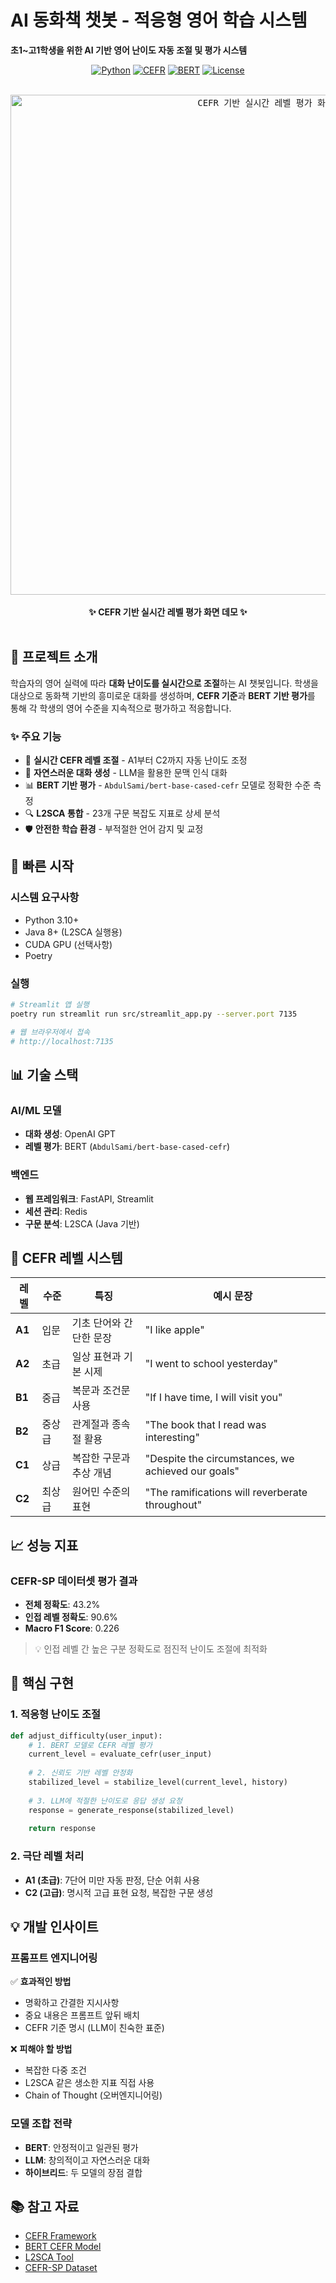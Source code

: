 # AI 동화책 챗봇 - 적응형 영어 학습 시스템

**초1~고1학생을 위한 AI 기반 영어 난이도 자동 조절 및 평가 시스템**

<div align="center">
  
  [![Python](https://img.shields.io/badge/Python-3.10%2B-blue)](https://www.python.org/)
  [![CEFR](https://img.shields.io/badge/CEFR-A1--C2-green)](https://www.coe.int/)
  [![BERT](https://img.shields.io/badge/Model-BERT--based-orange)](https://huggingface.co/)
  [![License](https://img.shields.io/badge/License-MIT-yellow)](LICENSE)
  
</div>

<br>

<div align="center">
  <kbd>
    <img width="800" alt="CEFR 기반 실시간 레벨 평가 화면" src="https://github.com/user-attachments/assets/f4ed0408-ed37-4dad-9674-ee0f798b16b7" />
  </kbd>
  <br><br>
  <b>✨ CEFR 기반 실시간 레벨 평가 화면 데모 ✨</b>
</div>

<br>

## 📌 프로젝트 소개

학습자의 영어 실력에 따라 **대화 난이도를 실시간으로 조절**하는 AI 챗봇입니다. 학생을 대상으로 동화책 기반의 흥미로운 대화를 생성하며, **CEFR 기준**과 **BERT 기반 평가**를 통해 각 학생의 영어 수준을 지속적으로 평가하고 적응합니다.

### ✨ 주요 기능

- 🎯 **실시간 CEFR 레벨 조절** - A1부터 C2까지 자동 난이도 조정
- 💬 **자연스러운 대화 생성** - LLM을 활용한 문맥 인식 대화
- 📊 **BERT 기반 평가** - `AbdulSami/bert-base-cased-cefr` 모델로 정확한 수준 측정
- 🔍 **L2SCA 통합** - 23개 구문 복잡도 지표로 상세 분석
- 🛡️ **안전한 학습 환경** - 부적절한 언어 감지 및 교정

## 🚀 빠른 시작

### 시스템 요구사항

- Python 3.10+
- Java 8+ (L2SCA 실행용)
- CUDA GPU (선택사항)
- Poetry

### 실행

```bash
# Streamlit 앱 실행
poetry run streamlit run src/streamlit_app.py --server.port 7135

# 웹 브라우저에서 접속
# http://localhost:7135
```

## 📊 기술 스택

### AI/ML 모델
- **대화 생성**: OpenAI GPT
- **레벨 평가**: BERT (`AbdulSami/bert-base-cased-cefr`)

### 백엔드
- **웹 프레임워크**: FastAPI, Streamlit
- **세션 관리**: Redis
- **구문 분석**: L2SCA (Java 기반)

## 🎯 CEFR 레벨 시스템

| 레벨 | 수준 | 특징 | 예시 문장 |
|------|------|------|-----------|
| **A1** | 입문 | 기초 단어와 간단한 문장 | "I like apple" |
| **A2** | 초급 | 일상 표현과 기본 시제 | "I went to school yesterday" |
| **B1** | 중급 | 복문과 조건문 사용 | "If I have time, I will visit you" |
| **B2** | 중상급 | 관계절과 종속절 활용 | "The book that I read was interesting" |
| **C1** | 상급 | 복잡한 구문과 추상 개념 | "Despite the circumstances, we achieved our goals" |
| **C2** | 최상급 | 원어민 수준의 표현 | "The ramifications will reverberate throughout" |

## 📈 성능 지표

### CEFR-SP 데이터셋 평가 결과

- **전체 정확도**: 43.2%
- **인접 레벨 정확도**: 90.6%
- **Macro F1 Score**: 0.226

> 💡 인접 레벨 간 높은 구분 정확도로 점진적 난이도 조절에 최적화

## 🔧 핵심 구현

### 1. 적응형 난이도 조절

```python
def adjust_difficulty(user_input):
    # 1. BERT 모델로 CEFR 레벨 평가
    current_level = evaluate_cefr(user_input)
    
    # 2. 신뢰도 기반 레벨 안정화
    stabilized_level = stabilize_level(current_level, history)
    
    # 3. LLM에 적절한 난이도로 응답 생성 요청
    response = generate_response(stabilized_level)
    
    return response
```

### 2. 극단 레벨 처리

- **A1 (초급)**: 7단어 미만 자동 판정, 단순 어휘 사용
- **C2 (고급)**: 명시적 고급 표현 요청, 복잡한 구문 생성

## 💡 개발 인사이트

### 프롬프트 엔지니어링
✅ **효과적인 방법**
- 명확하고 간결한 지시사항
- 중요 내용은 프롬프트 앞뒤 배치
- CEFR 기준 명시 (LLM이 친숙한 표준)

❌ **피해야 할 방법**
- 복잡한 다중 조건
- L2SCA 같은 생소한 지표 직접 사용
- Chain of Thought (오버엔지니어링)

### 모델 조합 전략
- **BERT**: 안정적이고 일관된 평가
- **LLM**: 창의적이고 자연스러운 대화
- **하이브리드**: 두 모델의 장점 결합


## 📚 참고 자료

- [CEFR Framework](https://www.coe.int/en/web/common-european-framework-reference-languages)
- [BERT CEFR Model](https://huggingface.co/AbdulSami/bert-base-cased-cefr)
- [L2SCA Tool](https://sites.psu.edu/xxl13/l2sca/)
- [CEFR-SP Dataset](https://doi.org/10.18653/v1/2022.emnlp-main.416)
